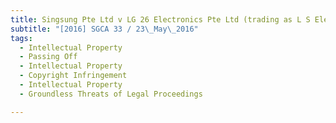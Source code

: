 ```yaml
---
title: Singsung Pte Ltd v LG 26 Electronics Pte Ltd (trading as L S Electrical Trading) 
subtitle: "[2016] SGCA 33 / 23\_May\_2016"
tags:
  - Intellectual Property
  - Passing Off
  - Intellectual Property
  - Copyright Infringement
  - Intellectual Property
  - Groundless Threats of Legal Proceedings

---
```


